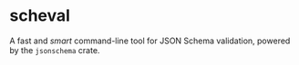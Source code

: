 # scheval

A fast and *smart* command-line tool for JSON Schema validation, powered by the `jsonschema` crate.




